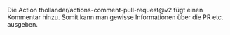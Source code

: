 Die Action thollander/actions-comment-pull-request@v2 fügt einen Kommentar hinzu. Somit kann man gewisse Informationen über die PR etc. ausgeben.
